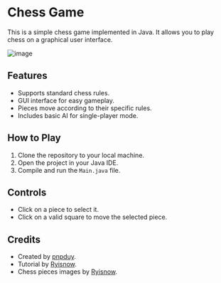 # Chess Game

This is a simple chess game implemented in Java. It allows you to play chess on a graphical user interface.

![image](https://github.com/pnpduy/ChessGame/assets/45529371/add8be29-011e-48ce-8514-3ba91014230a)

## Features

- Supports standard chess rules.
- GUI interface for easy gameplay.
- Pieces move according to their specific rules.
- Includes basic AI for single-player mode.

## How to Play

1. Clone the repository to your local machine.
2. Open the project in your Java IDE.
3. Compile and run the `Main.java` file.

## Controls

- Click on a piece to select it.
- Click on a valid square to move the selected piece.

## Credits

- Created by [pnpduy](https://github.com/pnpduy).
- Tutorial by [Ryisnow](https://www.youtube.com/@RyiSnow).
- Chess pieces images by [Ryisnow](https://www.youtube.com/@RyiSnow).
